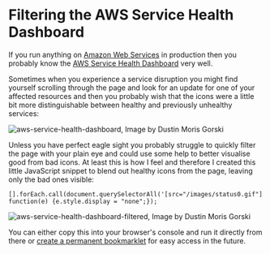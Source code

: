 ﻿<!--
    Tags: aws google-chrome
-->

# Filtering the AWS Service Health Dashboard

If you run anything on [Amazon Web Services](https://aws.amazon.com/) in production then you probably know the [AWS Service Health Dashboard](http://status.aws.amazon.com/) very well.

Sometimes when you experience a service disruption you might find yourself scrolling through the page and look for an update for one of your affected resources and then you probably wish that the icons were a little bit more distinguishable between healthy and previously unhealthy services:

<img class="two-third-width" src="https://storage.googleapis.com/dusted-codes/images/blog-posts/2016-03-31/26168064985_56b3320748_o.png" alt="aws-service-health-dashboard, Image by Dustin Moris Gorski">

Unless you have perfect eagle sight you probably struggle to quickly filter the page with your plain eye and could use some help to better visualise good from bad icons. At least this is how I feel and therefore I created this little JavaScript snippet to blend out healthy icons from the page, leaving only the bad ones visible:

<pre><code>[].forEach.call(document.querySelectorAll('[src="/images/status0.gif"]'), function(e) {e.style.display = "none";});</code></pre>

<img class="two-third-width" src="https://storage.googleapis.com/dusted-codes/images/blog-posts/2016-03-31/26168064855_c38f2f124e_o.png" alt="aws-service-health-dashboard-filtered, Image by Dustin Moris Gorski">

You can either copy this into your browser's console and run it directly from there or [create a permanent bookmarklet](https://dusted.codes/diagnosing-css-issues-on-mobile-devices-with-google-chrome-bookmarklets) for easy access in the future.